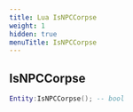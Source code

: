 ```yaml
---
title: Lua IsNPCCorpse
weight: 1
hidden: true
menuTitle: IsNPCCorpse
---
```

## IsNPCCorpse
```lua
Entity:IsNPCCorpse(); -- bool
```
